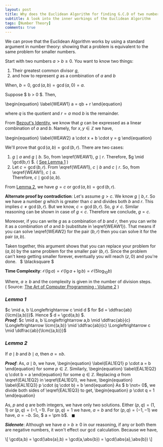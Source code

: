 ```yaml
---
layout: post
title: Why does the Euclidean Algorithm for finding G.C.D of two number work?
subtitle: A look into the inner workings of the Euclidean Algorithm
tags: [Number Theory]
comments: true
---
```


We can prove that the Euclidean Algorithm works by using a standard argument in number theory: showing that a problem is equivalent to the same problem for smaller numbers.

Start with two numbers $a > b \geq 0$. You want to know two things:


1. Their greatest common divisor $g$,
2. and how to represent $g$ as a combination of $a$ and $b$

When, $b = 0$, $\gcd(a,b) = \gcd(a,0) = a$.

Suppose $ b > 0 $. Then, 

\begin{equation}
\label{WEAW1}
a = qb + r
\end{equation}

where $q$ is the quotient and $r = a~\textrm{mod}~b$ is the remainder.

From [Bezout's Identity](./2020-05-19-bezouts-identity.md), we know that $g$ can be expressed as a linear combination of $a$ and $b$. Namely, for $x,y \in \mathbb{Z}$ we have,

\begin{equation}
    \label{WEAW2}
    a \cdot x + b \cdot y = g
\end{equation}

We'll prove that $\gcd(a,b) = \gcd(b,r)$. There are two cases:


1. $g \mid a$ and $g \mid b$. So, from \eqref{WEAW1}, $g \mid r$. Therefore, $g \mid \gcd(b,r) $. 
( [See Lemma 1](#lemma-1) )
2. Let $c = \gcd(b,r)$. From \eqref{WEAW1}, $c \mid b$ and $c \mid r$. So, from \eqref{WEAW1}, $c \mid a$.   
Therefore, $c \mid \gcd(a,b)$.


From [Lemma 2](#lemma-2), we have $g = c$ or $\gcd(a,b) = \gcd(b,r)$.

**Alternate proof by contradiction**: Let's assume $g > c$. We know $g \mid b,r$. So we have a number $g$ which is greater than $c$ and divides both $b$ and $r$. This implies $c \not= \gcd(b,r)$. But we know, $c = \gcd(b,r)$. So, $g \not> c$. Similar reasoning can be shown in case of $g < c$. Therefore we conclude, $g = c$.

Moreover, if you can write $g$ as a combination of $b$ and $r$, then you can write it as a combination of $a$ and $b$ (substitute in \eqref{WEAW1}). That means if you can solve \eqref{WEAW2} for the pair $(b,r)$ then you can solve it for the pair $(a,b)$.

Taken together, this argument shows that you can replace your problem for $(a,b)$ by the same problem for the smaller pair $(b,r)$. Since the problem can't keep getting smaller forever, eventually you will reach $(z,0)$ and you're done. &nbsp; $ \blacksquare $ 

**Time Complexity**: $\mathcal{O}(\lg a) = \mathcal{O}(\lg a + \lg b) = \mathcal{O}(5\log_{10}b)$

Where, $a \geq b$ and the complexity is given in the number of division steps.  
( Source: [The Art of Computer Programming : Volume 2](https://dl.acm.org/doi/book/10.5555/270146) )

### ***Lemma 1***
$c \mid a, b  \Longleftrightarrow c \mid d $ for $d = \ddfrac{ab}{\lcm{(a,b)}}$. Hence $ d = \gcd(a,b) $.  
***Proof***: $c \mid a, b  \Longleftrightarrow a,b \mid \ddfrac{ab}{c} \Longleftrightarrow \lcm{(a,b)} \mid \ddfrac{ab}{c} \Longleftrightarrow c \mid \ddfrac{ab}{\lcm{(a,b)}}$ 

### ***Lemma 2***
If $a \mid b$ and $b \mid a$, then $a = \pm b$.

***Proof***: As, $a \mid b$, we have,
\begin{equation}
    \label{EAL1EQ1}
    p \cdot a = b 
\end{equation}
for some $p \in \mathbb{Z}$. Similarly, 
\begin{equation}
    \label{EAL1EQ2}
    q \cdot b = a 
\end{equation}
for some $q \in \mathbb{Z}$. Replacing $a$ from \eqref{EAL1EQ2} in \eqref{EAL1EQ1}, we have,
\begin{equation}
    \label{EAL1EQ3}
    p \cdot (q \cdot b) = b 
\end{equation}
As $ b \not= 0$, we divide both sides of \eqref{EAL1EQ3} to get,
\begin{equation}
    p \cdot q = 1
\end{equation}

As, $p$ and $q$ are both integers, we have only two solutions. Either $(p,q) = (1,1)$ or $(p,q) = (-1,-1)$. For $(p,q) = 1$ we have, $a = b$ and 
for $(p,q) = (-1,-1)$ we have, $a = -b$. So, $ a = \pm b$. &nbsp; $\blacksquare$

***Sidenote***: Although we have $a > b \geq 0$ in our reasoning, if any or both them are negative numbers, it won't effect our $\gcd$ calculation. Because we have,


\\[ \gcd(a,b) = \gcd(\abs{a},b) = \gcd(a,\abs{b}) = \gcd(\abs{a},\abs{b}) \\]

